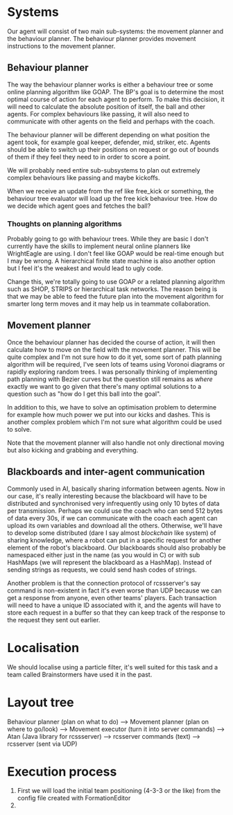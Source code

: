 # Systems

Our agent will consist of two main sub-systems: the movement planner and the behaviour planner. The behaviour planner
provides movement instructions to the movement planner.

## Behaviour planner
The way the behaviour planner works is either a behaviour tree or some online planning algorithm like GOAP.
The BP's goal is to determine the most optimal course of action for each agent to perform. To make this decision,
it will need to calculate the absolute position of itself, the ball and other agents. For complex behaviours like
passing, it will also need to communicate with other agents on the field and perhaps with the coach.

The behaviour planner will be different depending on what position the agent took, for example goal keeper, defender,
mid, striker, etc. Agents should be able to switch up their positions on request or go out of bounds of them if they
feel they need to in order to score a point.

We will probably need entire sub-subsystems to plan out extremely complex behaviours like passing and maybe kickoffs.

When we receive an update from the ref like free_kick or something, the behaviour tree evaluator will load up the
free kick behaviour tree. How do we decide which agent goes and fetches the ball?

### Thoughts on planning algorithms
Probably going to go with behaviour trees. While they are basic I don't currently have the skills to implement
neural online planners like WrightEagle are using. I don't feel like GOAP would be real-time enough but I may be wrong.
A hierarchical finite state machine is also another option but I feel it's the weakest and would lead to ugly code.

Change this, we're totally going to use GOAP or a related planning algorithm such as SHOP, STRIPS or hierarchical task
networks. The reason being is that we may be able to feed the future plan into the movement algorithm for smarter
long term moves and it may help us in teammate collaboration.

## Movement planner
Once the behaviour planner has decided the course of action, it will then calculate how to move on the field with
the movement planner. This will be quite complex and I'm not sure how to do it yet, some sort of path planning
algorithm will be required, I've seen lots of teams using Voronoi diagrams or rapidly exploring random trees. I was
personally thinking of implementing path planning with Bezier curves but the question still remains as *where* exactly
we want to go given that there's many optimal solutions to a question such as "how do I get this ball into the goal".

In addition to this, we have to solve an optimisation problem to determine for example how much power we put into
our kicks and dashes. This is another complex problem which I'm not sure what algorithm could be used to solve.

Note that the movement planner will also handle not only directional moving but also kicking and grabbing and everything.

## Blackboards and inter-agent communication
Commonly used in AI, basically sharing information between agents. Now in our case, it's really interesting because
the blackboard will have to be distributed and synchronised very infrequently using only 10 bytes of data per 
transmission. Perhaps we could use the coach who can send 512 bytes of data every 30s, if we can communicate with the 
coach each agent can upload its own variables and download all the others. Otherwise, we'll have to develop some
distributed (dare I say almost _blockchain_ like system) of sharing knowledge, where a robot can put in a specific
request for another element of the robot's blackboard. Our blackboards should also probably be namespaced either just
in the name (as you would in C) or with sub HashMaps (we will represent the blackboard as a HashMap). Instead of sending
strings as requests, we could send hash codes of strings.

Another problem is that the connection protocol of rcssserver's say command is non-existent in fact it's even worse than
UDP because we can get a response from anyone, even other teams' players. Each transaction will need to have a unique 
ID associated with it, and the agents will have to store each request in a buffer so that they can keep track of the 
response to the request they sent out earlier.

# Localisation
We should localise using a particle filter, it's well suited for this task and a team called Brainstormers have used
it in the past.

# Layout tree
Behaviour planner (plan on what to do) 
--> Movement planner (plan on where to go/look) 
--> Movement executor (turn it into server commands)
--> Atan (Java library for rcssserver)
--> rcsserver commands (text)
--> rcsserver  (sent via UDP)

# Execution process
1. First we will load the initial team positioning (4-3-3 or the like) from the config file created with FormationEditor
2. 